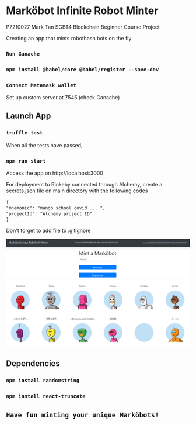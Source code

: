 # Marköbot Infinite Robot Minter

P7210027 Mark Tan SGBT4 Blockchain Beginner Course Project

Creating an app that mints robothash bots on the fly

### `Run Ganache`
### `npm install @babel/core @babel/register --save-dev` 
### `Connect Metamask wallet`

Set up custom server at 7545 (check Ganache)

## Launch App

### `truffle test`

When all the tests have passed, 

### `npm run start`

Access the app on http://localhost:3000

For deployment to Rinkeby connected through Alchemy, create a secrets.json file on main directory with the following codes

    {
    "mnemonic": "mango school covid ....",
    "projectId": "Alchemy project ID"
    }

Don't forget to add file to .gitignore

![github-small](src/home.png)


## Dependencies


### `npm install randomstring`
### `npm install react-truncate`


## `Have fun minting your unique Marköbots!`

